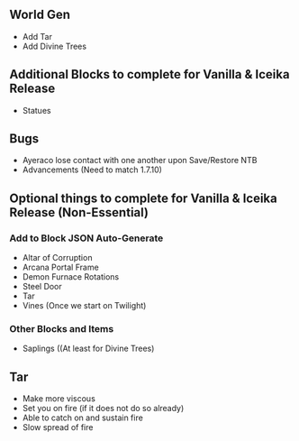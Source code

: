 ## World Gen
* Add Tar
* Add Divine Trees

## Additional Blocks to complete for Vanilla & Iceika Release
* Statues

## Bugs
* Ayeraco lose contact with one another upon Save/Restore NTB
* Advancements (Need to match 1.7.10)

## Optional things to complete for Vanilla & Iceika Release (Non-Essential)
### Add to Block JSON Auto-Generate
* Altar of Corruption
* Arcana Portal Frame
* Demon Furnace Rotations
* Steel Door
* Tar
* Vines (Once we start on Twilight)
### Other Blocks and Items
* Saplings ((At least for Divine Trees)
## Tar
* Make more viscous
* Set you on fire (if it does not do so already)
* Able to catch on and sustain fire
* Slow spread of fire

